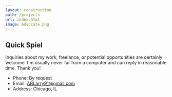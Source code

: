 ```yaml
---
layout: construction
path: /projects
url: index.html
image: Advocate.png
---
```


## Quick Spiel
Inquiries about my work, freelance, or potential opportunities are certainly welcome.  I'm usually never far from a computer and can reply in reasonable time.  Thank you!

* Phone: By request
* Email: ABLarry91@gmail.com
* Address: Chicago, IL

